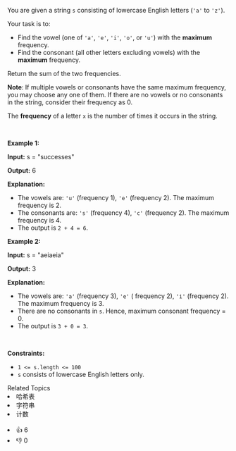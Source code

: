 <p>You are given a string <code>s</code> consisting of lowercase English letters (<code>'a'</code> to <code>'z'</code>). </p>

<p>Your task is to:</p>

<ul> 
 <li>Find the vowel (one of <code>'a'</code>, <code>'e'</code>, <code>'i'</code>, <code>'o'</code>, or <code>'u'</code>) with the <strong>maximum</strong> frequency.</li> 
 <li>Find the consonant (all other letters excluding vowels) with the <strong>maximum</strong> frequency.</li> 
</ul>

<p>Return the sum of the two frequencies.</p>

<p><strong>Note</strong>: If multiple vowels or consonants have the same maximum frequency, you may choose any one of them. If there are no vowels or no consonants in the string, consider their frequency as 0.</p> The 
<strong>frequency</strong> of a letter 
<code>x</code> is the number of times it occurs in the string. 
<p>&nbsp;</p> 
<p><strong class="example">Example 1:</strong></p>

<div class="example-block"> 
 <p><strong>Input:</strong> <span class="example-io">s = "successes"</span></p> 
</div>

<p><strong>Output:</strong> <span class="example-io">6</span></p>

<p><strong>Explanation:</strong></p>

<ul> 
 <li>The vowels are: <code>'u'</code> (frequency 1), <code>'e'</code> (frequency 2). The maximum frequency is 2.</li> 
 <li>The consonants are: <code>'s'</code> (frequency 4), <code>'c'</code> (frequency 2). The maximum frequency is 4.</li> 
 <li>The output is <code>2 + 4 = 6</code>.</li> 
</ul>

<p><strong class="example">Example 2:</strong></p>

<div class="example-block"> 
 <p><strong>Input:</strong> <span class="example-io">s = "aeiaeia"</span></p> 
</div>

<p><strong>Output:</strong> <span class="example-io">3</span></p>

<p><strong>Explanation:</strong></p>

<ul> 
 <li>The vowels are: <code>'a'</code> (frequency 3), <code>'e'</code> ( frequency 2), <code>'i'</code> (frequency 2). The maximum frequency is 3.</li> 
 <li>There are no consonants in <code>s</code>. Hence, maximum consonant frequency = 0.</li> 
 <li>The output is <code>3 + 0 = 3</code>.</li> 
</ul>

<p>&nbsp;</p> 
<p><strong>Constraints:</strong></p>

<ul> 
 <li><code>1 &lt;= s.length &lt;= 100</code></li> 
 <li><code>s</code> consists of lowercase English letters only.</li> 
</ul>

<div><div>Related Topics</div><div><li>哈希表</li><li>字符串</li><li>计数</li></div></div><br><div><li>👍 6</li><li>👎 0</li></div>